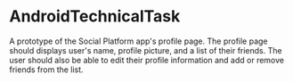 # AndroidTechnicalTask
A prototype of the Social Platform app's profile page. The profile page should displays user's name, profile picture, and a list of their friends. The user should also be able to edit their profile information and add or remove friends from the list.
